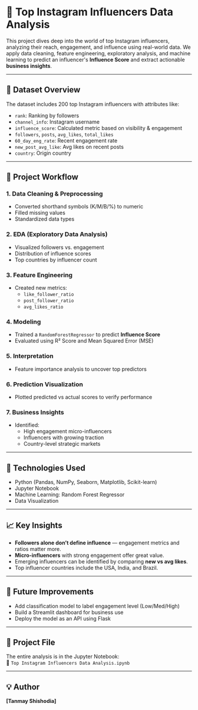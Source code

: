 # 📸 Top Instagram Influencers Data Analysis

This project dives deep into the world of top Instagram influencers, analyzing their reach, engagement, and influence using real-world data. We apply data cleaning, feature engineering, exploratory analysis, and machine learning to predict an influencer's **Influence Score** and extract actionable **business insights**.

---

## 📁 Dataset Overview

The dataset includes 200 top Instagram influencers with attributes like:

- `rank`: Ranking by followers
- `channel_info`: Instagram username
- `influence_score`: Calculated metric based on visibility & engagement
- `followers`, `posts`, `avg_likes`, `total_likes`
- `60_day_eng_rate`: Recent engagement rate
- `new_post_avg_like`: Avg likes on recent posts
- `country`: Origin country

---

## 🔧 Project Workflow

### 1. **Data Cleaning & Preprocessing**
- Converted shorthand symbols (K/M/B/%) to numeric
- Filled missing values
- Standardized data types

### 2. **EDA (Exploratory Data Analysis)**
- Visualized followers vs. engagement
- Distribution of influence scores
- Top countries by influencer count

### 3. **Feature Engineering**
- Created new metrics:
  - `like_follower_ratio`
  - `post_follower_ratio`
  - `avg_likes_ratio`

### 4. **Modeling**
- Trained a `RandomForestRegressor` to predict **Influence Score**
- Evaluated using R² Score and Mean Squared Error (MSE)

### 5. **Interpretation**
- Feature importance analysis to uncover top predictors

### 6. **Prediction Visualization**
- Plotted predicted vs actual scores to verify performance

### 7. **Business Insights**
- Identified:
  - High engagement micro-influencers
  - Influencers with growing traction
  - Country-level strategic markets

---

## 🤖 Technologies Used

- Python (Pandas, NumPy, Seaborn, Matplotlib, Scikit-learn)
- Jupyter Notebook
- Machine Learning: Random Forest Regressor
- Data Visualization

---

## 📈 Key Insights

- **Followers alone don’t define influence** — engagement metrics and ratios matter more.
- **Micro-influencers** with strong engagement offer great value.
- Emerging influencers can be identified by comparing **new vs avg likes**.
- Top influencer countries include the USA, India, and Brazil.

---

## 🚀 Future Improvements

- Add classification model to label engagement level (Low/Med/High)
- Build a Streamlit dashboard for business use
- Deploy the model as an API using Flask

---

## 📂 Project File

The entire analysis is in the Jupyter Notebook:  
📄 `Top Instagram Influencers Data Analysis.ipynb`

---

## 💡 Author

**[Tanmay Shishodia]**  

